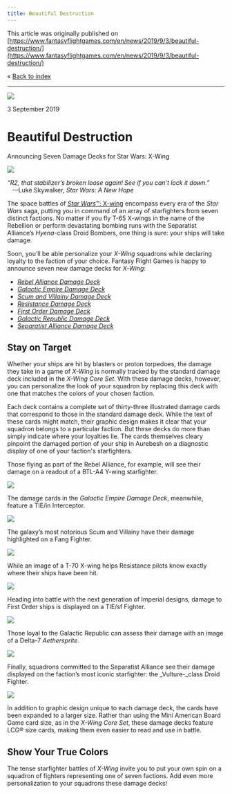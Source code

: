 ```yaml
---
title: Beautiful Destruction
---
```


This article was originally published on [https://www.fantasyflightgames.com/en/news/2019/9/3/beautiful-destruction/](https://www.fantasyflightgames.com/en/news/2019/9/3/beautiful-destruction/)

&laquo; [Back to index](../index.md)

---

![](ddf68b30f757e4274dcca219105075c7.jpg)

3 September 2019

Beautiful Destruction
=====================

Announcing Seven Damage Decks for Star Wars: X-Wing

![](4ba8f451891499cc03314150d79fa71b.png)

_“R2, that stabilizer’s broken loose again! See if you can’t lock it down.”_  
   —Luke Skywalker, _Star Wars: A New Hope_

The space battles of [_Star Wars_™: X-wing](https://www.fantasyflightgames.com/en/products/x-wing-second-edition/) encompass every era of the _Star Wars_ saga, putting you in command of an array of starfighters from seven distinct factions. No matter if you fly T-65 X-wings in the name of the Rebellion or perform devastating bombing runs with the Separatist Alliance’s _Hyena_\-class Droid Bombers, one thing is sure: your ships will take damage.

Soon, you’ll be able personalize your _X-Wing_ squadrons while declaring loyalty to the faction of your choice. Fantasy Flight Games is happy to announce seven new damage decks for _X-Wing_:

*   _[Rebel Alliance Damage Deck](https://www.fantasyflightgames.com/en/products/x-wing-second-edition/products/rebel-alliance-damage-deck/)_
*   _[Galactic Empire Damage Deck](https://www.fantasyflightgames.com/en/products/x-wing-second-edition/products/galactic-empire-damage-deck/)_
*   _[Scum and Villainy Damage Deck](https://www.fantasyflightgames.com/en/products/x-wing-second-edition/products/scum-and-villainy-damage-deck/)_
*   _[Resistance Damage Deck](https://www.fantasyflightgames.com/en/products/x-wing-second-edition/products/resistance-damage-deck/)_
*   _[First Order Damage Deck](https://www.fantasyflightgames.com/en/products/x-wing-second-edition/products/first-order-damage-deck/)_
*   _[Galactic Republic Damage Deck](https://www.fantasyflightgames.com/en/products/x-wing-second-edition/products/galactic-republic-damage-deck/)_
*   _[Separatist Alliance Damage Deck](https://www.fantasyflightgames.com/en/products/x-wing-second-edition/products/separatist-alliance-damage-deck/)_

Stay on Target
--------------

Whether your ships are hit by blasters or proton torpedoes, the damage they take in a game of _X-Wing_ is normally tracked by the standard damage deck included in the _X-Wing Core Set_. With these damage decks, however, you can personalize the look of your squadron by replacing this deck with one that matches the colors of your chosen faction.

Each deck contains a complete set of thirty-three illustrated damage cards that correspond to those in the standard damage deck. While the text of these cards might match, their graphic design makes it clear that your squadron belongs to a particular faction. But these decks do more than simply indicate where your loyalties lie. The cards themselves cleary pinpoint the damaged portion of your ship in Aurebesh on a diagnostic display of one of your faction's starfighters.

Those flying as part of the Rebel Alliance, for example, will see their damage on a readout of a BTL-A4 Y-wing starfighter.

![](6a920cdab549faea9e49c53b9a523d6d.png)

The damage cards in the _Galactic Empire Damage Deck_, meanwhile, feature a TIE/in Interceptor.

![](7ceb763c34a04925be073345fc2b67e2.png)

The galaxy’s most notorious Scum and Villainy have their damage highlighted on a Fang Fighter.

![](42b5ce595efc74bccb9253601a5b9571.png)

While an image of a T-70 X-wing helps Resistance pilots know exactly where their ships have been hit.

![](66d7f42be850efa101b82f434fae2ea3.png)

Heading into battle with the next generation of Imperial designs, damage to First Order ships is displayed on a TIE/sf Fighter.

![](4dedb53656c28da797e83b9f63d41fe6.png)

Those loyal to the Galactic Republic can assess their damage with an image of a Delta-7 _Aethersprite_.

![](6bc261f7659e12b1c425b2dc4e191e75.png)

Finally, squadrons committed to the Separatist Alliance see their damage displayed on the faction’s most iconic starfighter: the _Vulture-_class Droid Fighter.

![](dd82295c6718146080f870e30e978003.png)

In addition to graphic design unique to each damage deck, the cards have been expanded to a larger size. Rather than using the Mini American Board Game card size, as in the _X-Wing Core Set_, these damage decks feature LCG® size cards, making them even easier to read and use in battle.

Show Your True Colors
---------------------

The tense starfighter battles of _X-Wing_ invite you to put your own spin on a squadron of fighters representing one of seven factions. Add even more personalization to your squadrons these damage decks!

[](http://community.fantasyflightgames.com/index.php?/forum/222-x-wing/)